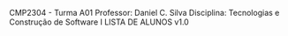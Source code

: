 CMP2304 - Turma A01
Professor: Daniel C. Silva
Disciplina: Tecnologias e Construção de Software I
LISTA DE ALUNOS
v1.0